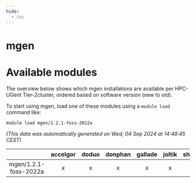 ```yaml
---
hide:
  - toc
---
```


mgen
====

# Available modules


The overview below shows which mgen installations are available per HPC-UGent Tier-2cluster, ordered based on software version (new to old).

To start using mgen, load one of these modules using a `module load` command like:

```shell
module load mgen/1.2.1-foss-2022a
```

*(This data was automatically generated on Wed, 04 Sep 2024 at 14:48:45 CEST)*  

| |accelgor|doduo|donphan|gallade|joltik|shinx|skitty|
| :---: | :---: | :---: | :---: | :---: | :---: | :---: | :---: |
|mgen/1.2.1-foss-2022a|x|x|x|x|x|-|x|
